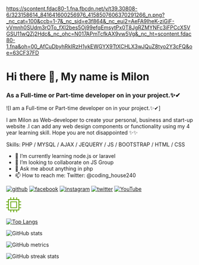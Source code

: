 https://scontent.fdac80-1.fna.fbcdn.net/v/t39.30808-6/323158614_841641600256976_4158507606370291266_n.png?_nc_cat=100&ccb=1-7&_nc_sid=e3f864&_nc_eui2=AeFA9IheK-ziGiF-vVmnh0SUdm3rOTo_fXl2bes5Oj99efqEmsytPx0T8JgRZMYNFc3iFPCcX5VGSU11wQZj2Hdc&_nc_ohc=N017APmTcfkAX9vw5Vg&_nc_ht=scontent.fdac80-1.fna&oh=00_AfCuDbyhRkIRzH1ykEWGYX9TtXCHLX3wJQuZ8tyo2Y3cFQ&oe=63CF37FD
# Hi there 👋, My name is Milon
### As a Full-time or Part-time developer on in your project.✨✔
![I am a Full-time or Part-time developer on in your project.✨✔]

I am Milon as Web-developer to create your personal, business and  start-up website .I can add any web design components or functionality using my 4 year learning skill. Hope you are not disappointed ✨✨

Skills: PHP / MYSQL / AJAX / JEQUERY / JS / BOOTSTRAP / HTML / CSS
 
- 🌱 I’m currently learning node.js or laravel 
- 👯 I’m looking to collaborate on JS Group 
- 💬 Ask me about anything in php 
- 📫 How to reach me: Twitter: @coding_house240 


[<img src='https://cdn.jsdelivr.net/npm/simple-icons@3.0.1/icons/github.svg' alt='github' height='40'>](https://github.com/codinghouse240)  [<img src='https://cdn.jsdelivr.net/npm/simple-icons@3.0.1/icons/facebook.svg' alt='facebook' height='40'>](https://www.facebook.com/profile.php?id=100075078482156)  [<img src='https://cdn.jsdelivr.net/npm/simple-icons@3.0.1/icons/instagram.svg' alt='instagram' height='40'>](https://www.instagram.com/codinghouse240/)  [<img src='https://cdn.jsdelivr.net/npm/simple-icons@3.0.1/icons/twitter.svg' alt='twitter' height='40'>](https://twitter.com/@coding_house240)  [<img src='https://cdn.jsdelivr.net/npm/simple-icons@3.0.1/icons/youtube.svg' alt='YouTube' height='40'>](https://www.youtube.com/channel/@codinghouse240)  

<a href='https://docs.github.com/en/developers'><img src='https://raw.githubusercontent.com/acervenky/animated-github-badges/master/assets/devbadge.gif' width='40' height='40'></a> 

[![Top Langs](https://github-readme-stats.vercel.app/api/top-langs/?username=codinghouse240)](https://github.com/anuraghazra/github-readme-stats)

![GitHub stats](https://github-readme-stats.vercel.app/api?username=codinghouse240&show_icons=true&count_private=true)  

![GitHub metrics](https://metrics.lecoq.io/codinghouse240)  

![GitHub streak stats](https://streak-stats.demolab.com/?user=codinghouse240)  

